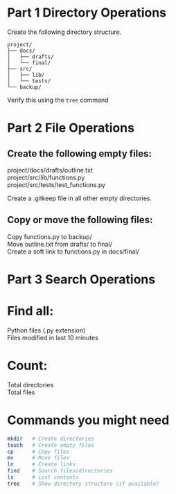 # Part 1 Directory Operations
Create the following directory structure.
```
project/
├── docs/
│   ├── drafts/
│   └── final/
├── src/
│   ├── lib/
│   └── tests/
└── backup/
```

Verify this using the `tree` command 

# Part 2 File Operations

## Create the following empty files:

project/docs/drafts/outline.txt  
project/src/lib/functions.py  
project/src/tests/test_functions.py  

Create a .gitkeep file in all other empty directories.

## Copy or move the following files:

Copy functions.py to backup/  
Move outline.txt from drafts/ to final/  
Create a soft link to functions.py in docs/final/  


# Part 3 Search Operations

# Find all:  

Python files (.py extension)  
Files modified in last 10 minutes  


# Count:  

Total directories  
Total files  

# Commands you might need

```sh
mkdir   # Create directories
touch   # Create empty files
cp      # Copy files
mv      # Move files
ln      # Create links
find    # Search files/directories
ls      # List contents
tree    # Show directory structure (if available)
```
